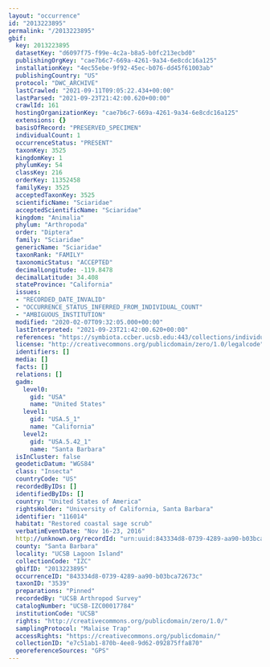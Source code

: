 ```yaml
---
layout: "occurrence"
id: "2013223895"
permalink: "/2013223895"
gbif:
  key: 2013223895
  datasetKey: "d6097f75-f99e-4c2a-b8a5-b0fc213ecbd0"
  publishingOrgKey: "cae7b6c7-669a-4261-9a34-6e8cdc16a125"
  installationKey: "4ec55ebe-9f92-45ec-b076-dd45f61003ab"
  publishingCountry: "US"
  protocol: "DWC_ARCHIVE"
  lastCrawled: "2021-09-11T09:05:22.434+00:00"
  lastParsed: "2021-09-23T21:42:00.620+00:00"
  crawlId: 161
  hostingOrganizationKey: "cae7b6c7-669a-4261-9a34-6e8cdc16a125"
  extensions: {}
  basisOfRecord: "PRESERVED_SPECIMEN"
  individualCount: 1
  occurrenceStatus: "PRESENT"
  taxonKey: 3525
  kingdomKey: 1
  phylumKey: 54
  classKey: 216
  orderKey: 11352458
  familyKey: 3525
  acceptedTaxonKey: 3525
  scientificName: "Sciaridae"
  acceptedScientificName: "Sciaridae"
  kingdom: "Animalia"
  phylum: "Arthropoda"
  order: "Diptera"
  family: "Sciaridae"
  genericName: "Sciaridae"
  taxonRank: "FAMILY"
  taxonomicStatus: "ACCEPTED"
  decimalLongitude: -119.8478
  decimalLatitude: 34.408
  stateProvince: "California"
  issues:
  - "RECORDED_DATE_INVALID"
  - "OCCURRENCE_STATUS_INFERRED_FROM_INDIVIDUAL_COUNT"
  - "AMBIGUOUS_INSTITUTION"
  modified: "2020-02-07T09:32:05.000+00:00"
  lastInterpreted: "2021-09-23T21:42:00.620+00:00"
  references: "https://symbiota.ccber.ucsb.edu:443/collections/individual/index.php?occid=116014"
  license: "http://creativecommons.org/publicdomain/zero/1.0/legalcode"
  identifiers: []
  media: []
  facts: []
  relations: []
  gadm:
    level0:
      gid: "USA"
      name: "United States"
    level1:
      gid: "USA.5_1"
      name: "California"
    level2:
      gid: "USA.5.42_1"
      name: "Santa Barbara"
  isInCluster: false
  geodeticDatum: "WGS84"
  class: "Insecta"
  countryCode: "US"
  recordedByIDs: []
  identifiedByIDs: []
  country: "United States of America"
  rightsHolder: "University of California, Santa Barbara"
  identifier: "116014"
  habitat: "Restored coastal sage scrub"
  verbatimEventDate: "Nov 16-23, 2016"
  http://unknown.org/recordId: "urn:uuid:843334d8-0739-4289-aa90-b03bca72673c"
  county: "Santa Barbara"
  locality: "UCSB Lagoon Island"
  collectionCode: "IZC"
  gbifID: "2013223895"
  occurrenceID: "843334d8-0739-4289-aa90-b03bca72673c"
  taxonID: "3539"
  preparations: "Pinned"
  recordedBy: "UCSB Arthropod Survey"
  catalogNumber: "UCSB-IZC00017784"
  institutionCode: "UCSB"
  rights: "http://creativecommons.org/publicdomain/zero/1.0/"
  samplingProtocol: "Malaise Trap"
  accessRights: "https://creativecommons.org/publicdomain/"
  collectionID: "e7c51ab1-870b-4ee8-9d62-092875ffa870"
  georeferenceSources: "GPS"
---
```

